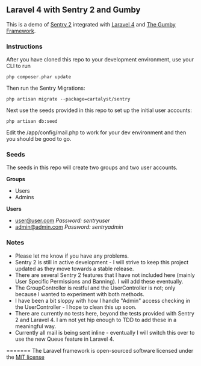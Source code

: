 ## Laravel 4 with Sentry 2 and Gumby

This is a demo of [Sentry 2](https://github.com/cartalyst/sentry) integrated with [Laravel 4](https://github.com/laravel/laravel/tree/develop) and [The Gumby Framework](http://gumbyframework.com/).


### Instructions

After you have cloned this repo to your development environment, use your CLI to run

	php composer.phar update 

Then run the Sentry Migrations: 

	php artisan migrate --package=cartalyst/sentry

Next use the seeds provided in this repo to set up the initial user accounts: 

	php artisan db:seed

Edit the /app/config/mail.php to work for your dev environment and then you should be good to go. 

### Seeds
The seeds in this repo will create two groups and two user accounts.

__Groups__
* Users
* Admins

__Users__
* user@user.com  *Password: sentryuser*
* admin@admin.com *Password: sentryadmin*

### Notes

* Please let me know if you have any problems.  
* Sentry 2 is still in active development - I will strive to keep this project updated as they move towards a stable release. 
* There are several Sentry 2 features that I have not included here (mainly User Specific Permissions and Banning).  I will add these eventually.
* The GroupController is restful and the UserController is not; only because I wanted to experiment with both methods.
* I have been a bit sloppy with how I handle "Admin" access checking in the UserController - I hope to clean this up soon.
* There are currently no tests here, beyond the tests provided with Sentry 2 and Laravel 4.  I am not yet hip enough to TDD to add these in a meaningful way.
* Currently all mail is being sent inline - eventually I will switch this over to use the new Queue feature in Laravel 4.


=======
The Laravel framework is open-sourced software licensed under the [MIT license](http://opensource.org/licenses/MIT)
